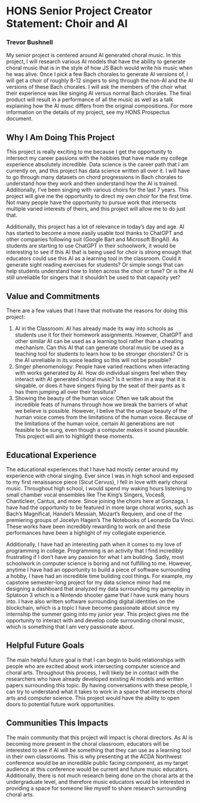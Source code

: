 # HONS Senior Project Creator Statement: Choir and AI
### Trevor Bushnell

My senior project is centered around AI generated choral music. In this project, I will research various AI models that have the ability to generate choral music that is in the style of how JS Bach would write his music when he was alive. Once I pick a few Bach chorales to generate AI versions of, I will get a choir of roughly 8-12 singers to sing through the non-AI and the AI versions of these Bach chorales. I will ask the members of the choir what their experience was like singing AI versus normal Bach chorales. The final product will result in a performance of all the music as well as a talk explaining how the AI musc differs from the original compositions. For more information on the details of my project, see my HONS Prospectus document.


## Why I Am Doing This Project

This project is really exciting to me because I get the opportunity to intersect my career passions with the hobbies that have made my college experience absolutely incredible. Data science is the career path that I am currently on, and this project has data science written all over it. I will have to go through many datasets on chord progressions in Bach chorales to understand how they work and then understand how the AI is trained. Additionally, I’ve been singing with various choirs for the last 7 years. This project will give me the opportunity to direct my own choir for the first time. Not many people have the opportunity to pursue work that intersects multiple varied interests of theirs, and this project will allow me to do just that.

Additionally, this project has a lot of relevance in today’s day and age. AI has started to become a more easily usable tool thanks to ChatGPT and other companies following suit (Google Bart and Microsoft BingAI). As students are starting to use ChatGPT in their schoolwork, it would be interesting to see if this AI that is being used for choir is strong enough that educators could use this AI as a learning tool in the classroom. Could it generate sight reading exercises for students? Or simple songs that can help students understand how to listen across the choir or tune? Or is the AI still unreliable for singers that it shouldn’t be used to that capacity yet?


## Value and Commitments

There are a few values that I have that motivate the reasons for doing this project:

1. AI in the Classroom: AI has already made its way into schools as students use it for their homework assignments. However, ChatGPT and other similar AI can be used as a learning tool rather than a cheating mechanism. Can this AI that can generate choral music be used as a teaching tool for students to learn how to be stronger choristers? Or is the AI unreliable in its voice leading so this will not be possible?
2. Singer phenomenology: People have varied reactions when interacting with works generated by AI. How do individual singers feel when they interact with AI generated choral music? Is it written in a way that it is singable, or does it have singers flying by the seat of their pants as it has them jumping all over their tessitura?
3. Showing the beauty of the human voice: Often we talk about the incredible feats of humans through how we break the barriers of what we believe is possible. However, I belive that the unique beauty of the human voice comes from the limitations of the human voice. Because of the limitations of the human voice, certain AI generations are not feasible to be sung, even though a computer makes it sound plausible. This project will aim to highlight these moments.

## Educational Experience

The educational experiences that I have had mostly center around my experience with choral singing. Ever since I was in high school and exposed to my first renaissance piece (Sicut Cervus), I fell in love with early choral music. Throughout high school, I would spend my waking hours listening to small chamber vocal ensembles like The King’s Singers, Voces8, Chanticleer, Cantus, and more. Since joining the choirs here at Gonzaga, I have had the opportunity to be featured in more large choral works, such as Bach’s Magnificat, Handel’s Messiah, Mozart’s Requiem, and one of the premiering groups of Jocelyn Hagen’s The Notebooks of Leonardo Da Vinci. These works have been incredibly rewarding to work on and these performances have been a highlight of my collegiate experience. 

Additionally, I have had an interesting path when it comes to my love of programming in college. Programming is an activity that I find incredibly frustrating if I don’t have any passion for what I am building. Sadly, most schoolwork in computer science is boring and not fulfilling to me. However, anytime I have had an opportunity to build a piece of software surrounding a hobby, I have had an incredible time building cool things. For example, my capstone semester-long project for my data science minor had me designing a dashboard that analyzed my data surrounding my gameplay in Splatoon 3 which is a Nintendo shooter game that I have sunk many hours into. I have also written software surrounding digital identities on the blockchain, which is a topic I have become passionate about since my internship the summer going into my junior year. This project gives me the opportunity to interact with and develop code surrounding choral music, which is something that I am very passionate about. 


## Helpful Future Goals

The main helpful future goal is that I can begin to build relationships with people who are excited about work intersecting computer science and choral arts. Throughout this process, I will likely be in contact with the researchers who have already developed existing AI models and written papers surrounding this topic. By having conversations with these people, I can try to understand what it takes to work in a space that intersects choral arts and computer science. This project would have the ability to open doors to potential future work opportunities.


## Communities This Impacts

The main community that this project will impact is choral directors. As AI is becoming more present in the choral classroom, educators will be interested to see if AI will be something that they can use as a learning tool in their own classrooms. This is why presenting at the ACDA Northwest conference would be an incredible public facing component, as my target audience at this conference would be current and future music educators. Additionally, there is not much research being done on the choral arts at the undergraduate level, and therefore music educators would be interested in providing a space for someone like myself to share research surrounding choral arts.
